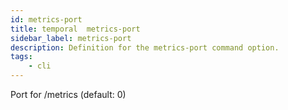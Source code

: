 ```yaml
---
id: metrics-port
title: temporal  metrics-port
sidebar_label: metrics-port
description: Definition for the metrics-port command option.
tags:
	- cli
---
```

Port for /metrics (default: 0)
